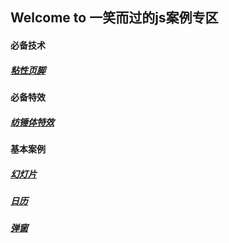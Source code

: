 ## Welcome to 一笑而过的js案例专区

#### 必备技术 
##### [粘性页脚]( https://forevercz.github.io/jsShow/sticky-footer)

#### 必备特效
##### [纺锤体特效]( https://forevercz.github.io/jsShow/fangChuiTi)

#### 基本案例
#####  [幻灯片]( https://forevercz.github.io/jsShow/Slide)
#####  [日历]( https://forevercz.github.io/jsShow/Calendar)
##### [弹窗]( https://forevercz.github.io/jsShow/Pop)